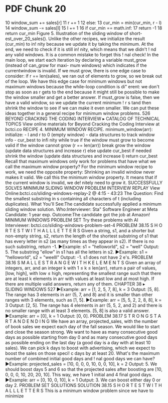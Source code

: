 # PDF Chunk 20

10 window_sum += sales[r] 11 r += 1 12 else: 13 cur_min = min(cur_min, r - l) 14 window_sum -= sales[l] 15 l += 1 16 if cur_min == math.inf: 17 return -1 18 return cur_min Figure 5. Illustration of the sliding window of short- est_over_20_sales(). Unlike the other recipes, we initialize the result (cur_min) to in! nity because we update it by taking the minimum. At the end, we need to check if it is still in! nity, which means that we didn't ! nd any valid windows. It is a common mistake to forget this ! nal check! In the main loop, we start each iteration by declaring a variable must_grow (instead of can_grow for maxi- mum windows) which indicates if the currentwindow is invalid. If we must grow, there is one edge case to consider: if r == len(sales), we ran out of elements to grow, so we break out of the loop. We have this edge case for minimum windows but not maximum windows because the while-loop condition is di" erent: we don't stop as soon as r gets to the end because it might still be possible to make the window smaller and get a better answer. If must_grow is false, then we have a valid window, so we update the current minimum ! r s tand then shrink the window to see if we can make it even smaller. We can put these ideas together in a general recipe for minimum window problems. 526 BEYOND CRACKING THE CODING INTERVIEW ▸ CATALOG OF TECHNICAL TOPICS View online materials for Beyond Cracking the Coding Interview at bctci.co RECIPE 4. MINIMUM WINDOW RECIPE. minimum_window(arr): initialize: - l and r to 0 (empty window) - data structures to track window info - cur_best to infi nity while true if the window must grow to become valid if the window cannot grow (r == len(arr)) break grow the window (update data structures and increase r) else update cur_best if needed shrink the window (update data structures and increase l) return cur_best Recall that maximum windows only work for problems that have what we call the maximum window property? For the minimum window recipe to work, we need the opposite property: Shrinking an invalid window never makes it valid. We call this the minimum window property. It means that if the current window is invalid, we de! nitely need to grow it. SUCCESSFULLY SOLVES MINIMUM SLIDING WINDOW PROBLEM INTERVIEW REPLAY View Online:bctci.co/sliding-windows-replay-2 @ 4:15 - 43:23 The Question: Find the smallest substring in s containing all characters of t (including duplicates). What You'll See:The candidate successfully applied a minimum sliding window solution. Who:Interviewer: Sta" Software Engineer at Meta Candidate: 1 year exp. Outcome:The candidate got the job at Amazon! MINIMUM WINDOWS PROBLEM SET Try these problems with AI Interviewer: bctci.co/sliding-windows-problem-set-4 PROBLEM 38.15 S H O R T E S T W I T H A L L L E T T E R S Given a string, s1, and a shorter but non-empty string, s2, return the length of the shortest substring of s1 that has every letter in s2 (as many times as they appear in s2). If there is no such substring, return -1. ▶Example: s1 = "helloworld", s2 = "well" Output: 5. The substring "ellow" in s1 has all the letters in s2. ▶Example: s1 = "helloworld", s2 = "weelll" Output: -1. s1 does not have 2 e's. PROBLEM 38.16 S M A L L E S T R A N G E W I T H K E L E M E N T S Given an array of integers, arr, and an integer k with 1 ≤ k ≤ len(arr), return a pair of values, [low, high], with low ≤ high, representing the smallest range such that there are at least k elements in arr with values at least low and at most high. If there are multiple valid answers, return any of them. CHAPTER 38 ▸ SLIDING WINDOWS 527 ▶Example: arr = [1, 2, 5, 7, 8], k = 3 Output: [5, 8]. The range has 3 elements in arr (5, 7, and 8) and it is smaller than other ranges with 3 elements, such as [1, 5]. ▶Example: arr = [5, 5, 2, 2, 8, 8], k = 3 Output: [2, 5]. The range has 4 elements in arr (5, 5, 2, and 2) and there is no smaller range with at least 3 elements. [5, 8] is also a valid answer. ▶Example: arr = [0], k = 1 Output: [0, 0]. PROBLEM 38.17 S T R O N G S T A R T A N D E N D I N G We have an array, projected_sales, with the number of book sales we expect each day of the fall season. We would like to start and close the season strong. We want to have as many consecutive good days as possible starting from day 0 and as many consecutive good days as possible ending on the last day (a good day is a day with at least 10 sales). We can pick k days to boost with advertising, which we expect to boost the sales on those speci! c days by at least 20. What's the maximum number of combined initial good days and ! nal good days we can have? ▶Example: projected_sales = [10, 0, 0, 0, 10, 0, 0, 10], k = 2 Output: 5. We should boost days 5 and 6 so that the projected sales after boosting are [10, 0, 0, 0, 10, 20, 20, 10]. This way, we have 1 initial and 4 final good days. ▶Example: arr = [0, 10, 0, 10], k = 1 Output: 3. We can boost either day 0 or day 2. PROBLEM SET SOLUTIONS SOLUTION 38.15 S H O R T E S T W I T H A L L L E T T E R S This is a minimum window problem since we have to minimize